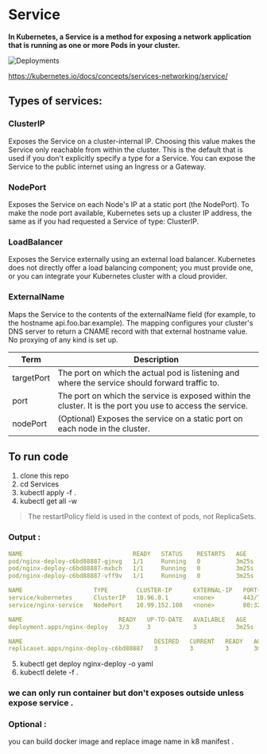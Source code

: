 # Service

<b> In Kubernetes, a Service is a method for exposing a network application that is running as one or more Pods in your cluster. </b>

<img src="https://assets-global.website-files.com/622642781cd7e96ac1f66807/62d0ef40c5c447258d6d711d_nik8t90VaFPFx1zTrKdTyqVKXaXQVH8VCeXbcbw-tuxNbJeOOc0SnnqDQakRgOBv_U-0fx1Yu8wE3zdhgoqdJrApfD3OajtagGqyCFHFokxVzRuHtdoqgMZ3Ym07ZXNWaH_o2CM2pXnZRaUdxQ.png" alt="Deployments">

https://kubernetes.io/docs/concepts/services-networking/service/

## Types of services:
### ClusterIP
Exposes the Service on a cluster-internal IP. Choosing this value makes the Service only reachable from within the cluster. This is the default that is used if you don't explicitly specify a type for a Service. You can expose the Service to the public internet using an Ingress or a Gateway.
### NodePort
Exposes the Service on each Node's IP at a static port (the NodePort). To make the node port available, Kubernetes sets up a cluster IP address, the same as if you had requested a Service of type: ClusterIP.
### LoadBalancer
Exposes the Service externally using an external load balancer. Kubernetes does not directly offer a load balancing component; you must provide one, or you can integrate your Kubernetes cluster with a cloud provider.
### ExternalName
Maps the Service to the contents of the externalName field (for example, to the hostname api.foo.bar.example). The mapping configures your cluster's DNS server to return a CNAME record with that external hostname value. No proxying of any kind is set up.

| Term       | Description                                                                                                 
|------------|-------------------------------------------------------------------------------------------------------------
| targetPort | The port on which the actual pod is listening and where the service should forward traffic to.             
| port       | The port on which the service is exposed within the cluster. It is the port you use to access the service. 
| nodePort   | (Optional) Exposes the service on a static port on each node in the cluster.                               

## To run code 
1. clone this repo 
2. cd Services
3. kubectl apply -f .
4. kubectl get all -w  <br>

> The restartPolicy field is used in the context of pods, not ReplicaSets.
### Output : 
```yaml
NAME                               READY   STATUS    RESTARTS   AGE
pod/nginx-deploy-c6bd88887-gjnvg   1/1     Running   0          3m25s
pod/nginx-deploy-c6bd88887-mxbch   1/1     Running   0          3m25s
pod/nginx-deploy-c6bd88887-vff9v   1/1     Running   0          3m25s

NAME                    TYPE        CLUSTER-IP      EXTERNAL-IP   PORT(S)        AGE
service/kubernetes      ClusterIP   10.96.0.1       <none>        443/TCP        13d
service/nginx-service   NodePort    10.99.152.108   <none>        80:32249/TCP   49s

NAME                           READY   UP-TO-DATE   AVAILABLE   AGE
deployment.apps/nginx-deploy   3/3     3            3           3m25s

NAME                                     DESIRED   CURRENT   READY   AGE
replicaset.apps/nginx-deploy-c6bd88887   3         3         3       3m25s
```
5. kubectl get deploy nginx-deploy -o yaml
6. kubectl delete -f .
### we can only run container but don't exposes outside unless expose service .

### Optional : 
you can build docker image and replace image name in k8 manifest .


